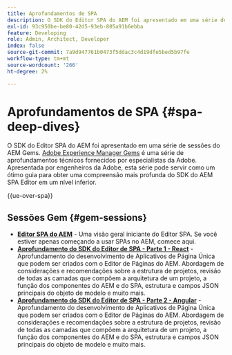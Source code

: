 ```yaml
---
title: Aprofundamentos de SPA
description: O SDK do Editor SPA do AEM foi apresentado em uma série de sessões do AEM Gems. Apresentada por engenheiros da Adobe, esta série pode servir como um excelente guia para obter uma compreensão mais profunda do SDK do AEM SPA Editor em nível inferior, apresentado por engenheiros da Adobe.
exl-id: 93c950be-be80-42d5-93eb-805a91b6ebba
feature: Developing
role: Admin, Architect, Developer
index: false
source-git-commit: 7a9d947761b0473f5ddac3c4d19dfe5bed5b97fe
workflow-type: tm+mt
source-wordcount: '266'
ht-degree: 2%

---
```



# Aprofundamentos de SPA {#spa-deep-dives}

O SDK do Editor SPA do AEM foi apresentado em uma série de sessões do AEM Gems. [Adobe Experience Manager Gems](https://helpx.adobe.com/experience-manager/kt/eseminars/gems/aem-index.html) é uma série de aprofundamentos técnicos fornecidos por especialistas da Adobe. Apresentada por engenheiros da Adobe, esta série pode servir como um ótimo guia para obter uma compreensão mais profunda do SDK do AEM SPA Editor em um nível inferior.

{{ue-over-spa}}

## Sessões Gem {#gem-sessions}

* **[Editor SPA do AEM](https://experienceleague.adobe.com/en/docs/events/experience-manager-gems-recordings/gems2018/aem-spa-editor)** - Uma visão geral iniciante do Editor SPA. Se você estiver apenas começando a usar SPAs no AEM, comece aqui.
* **[Aprofundamento do SDK do Editor de SPA - Parte 1 - React](https://experienceleague.adobe.com/en/docs/events/experience-manager-gems-recordings/gems2018/spa-editor-sdk-deep-dive-react)** - Aprofundamento do desenvolvimento de Aplicativos de Página Única que podem ser criados com o Editor de Páginas do AEM. Abordagem de considerações e recomendações sobre a estrutura de projetos, revisão de todas as camadas que compõem a arquitetura de um projeto, a função dos componentes do AEM e do SPA, estrutura e campos JSON principais do objeto de modelo e muito mais.
* **[Aprofundamento do SDK do Editor de SPA - Parte 2 - Angular](https://experienceleague.adobe.com/en/docs/events/experience-manager-gems-recordings/gems2018/spa-editor-sdk-deep-dive-angular)** - Aprofundamento do desenvolvimento de Aplicativos de Página Única que podem ser criados com o Editor de Páginas do AEM. Abordagem de considerações e recomendações sobre a estrutura de projetos, revisão de todas as camadas que compõem a arquitetura de um projeto, a função dos componentes do AEM e do SPA, estrutura e campos JSON principais do objeto de modelo e muito mais.
